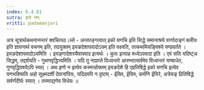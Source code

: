 ```yaml
---
index: 6.4.81
sutra: इणो यण्
vritti: padamanjari
---
```


  अत्र सूत्रार्थकथनानन्तरं क्वचित्पठ।ल्ते - अन्तरङ्गत्वात् इको यणचि इति सिद्धे समानाश्रये वार्णादाङ्गं बलीयः इति ज्ञापनार्थ वचनम् इति, तदयुक्तम् इयङदेशापवादोऽयम् इति वक्ष्यति, तत्कथमियङ्विषये यण्प्रवर्तते । इयङदेशापवादोऽयमिति । इयङ्गादेशस्यैवापवाद इत्यर्थः । कुतः इत्याह मध्येऽपवादा इति । एवं सति यदिष्ट्ंअ सिद्धम्, तद्दर्शयति - गुथणवृद्धिभ्यमिति । यदि तु नाप्राप्ते विध्यन्तरे आरम्भात्सर्वमेव विध्यन्तरं यण्बाधेत, गुणवृद्धिवषयेऽपि स्यत् । अथ इणो न इत्येव कस्मान्नोक्तम् इयङदेशे हि  एप्रतिषिद्धे इको यणचि इत्येव यणभविष्यति अहो सूक्ष्मदर्शी देवानांपियः, यदिदमपि न दृष्टम् - ईयिव, ईयिम, कर्मणि ईयिरे, अत्रेयङ् प्रितिषिद्धे सर्वर्णंदीर्घः स्यात् । तस्माद्यणेव विधेयः ॥